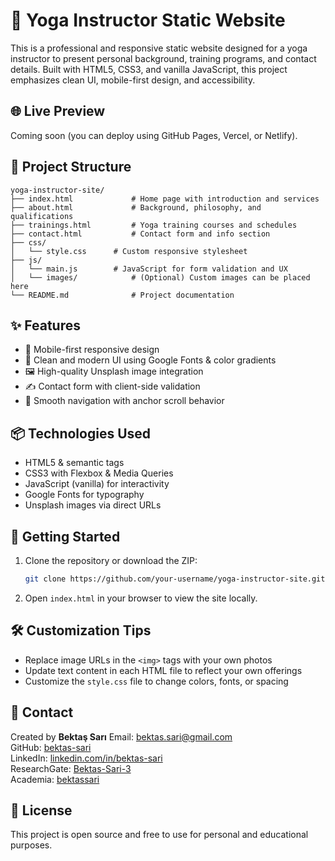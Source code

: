 # 🧘 Yoga Instructor Static Website

This is a professional and responsive static website designed for a yoga instructor to present personal background, training programs, and contact details. Built with HTML5, CSS3, and vanilla JavaScript, this project emphasizes clean UI, mobile-first design, and accessibility.

## 🌐 Live Preview

Coming soon (you can deploy using GitHub Pages, Vercel, or Netlify).

## 📁 Project Structure

```
yoga-instructor-site/
├── index.html             # Home page with introduction and services
├── about.html             # Background, philosophy, and qualifications
├── trainings.html         # Yoga training courses and schedules
├── contact.html           # Contact form and info section
├── css/
│   └── style.css      # Custom responsive stylesheet
├── js/
│   └── main.js        # JavaScript for form validation and UX
│   └── images/            # (Optional) Custom images can be placed here
└── README.md              # Project documentation
```

## ✨ Features

* 📱 Mobile-first responsive design
* 🎨 Clean and modern UI using Google Fonts & color gradients
* 🖼️ High-quality Unsplash image integration
* ✍️ Contact form with client-side validation
* 🔗 Smooth navigation with anchor scroll behavior

## 📦 Technologies Used

* HTML5 & semantic tags
* CSS3 with Flexbox & Media Queries
* JavaScript (vanilla) for interactivity
* Google Fonts for typography
* Unsplash images via direct URLs

## 🚀 Getting Started

1. Clone the repository or download the ZIP:

   ```bash
   git clone https://github.com/your-username/yoga-instructor-site.git
   ```
2. Open `index.html` in your browser to view the site locally.

## 🛠️ Customization Tips

* Replace image URLs in the `<img>` tags with your own photos
* Update text content in each HTML file to reflect your own offerings
* Customize the `style.css` file to change colors, fonts, or spacing

## 📧 Contact

Created by **Bektaş Sarı**
Email: [bektas.sari@gmail.com](mailto:bektas.sari@gmail.com) <br>
GitHub: [bektas-sari](https://github.com/bektas-sari) <br>
LinkedIn: [linkedin.com/in/bektas-sari](https://www.linkedin.com/in/bektas-sari/) <br>
ResearchGate: [Bektas-Sari-3](https://www.researchgate.net/profile/Bektas-Sari-3) <br>
Academia: [bektassari](https://independent.academia.edu/bektassari) <br>

## 📄 License

This project is open source and free to use for personal and educational purposes.
